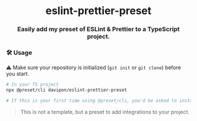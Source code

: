 <h1 align="center">eslint-prettier-preset</h1>
<h3 align="center">Easily add my preset of ESLint & Prettier to a TypeScript project.</h3>

### 🛠 Usage

⚠️ Make sure your repository is initialized (`git init` or `git clone`) before you start.

```bash
# In your TS project
npx @preset/cli davipon/eslint-prettier-preset

# If this is your first time using @preset/cli, you'd be asked to install it first.
```

> This is not a template, but a preset to add integrations to your project.
